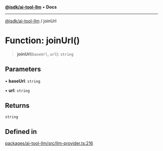 [**@isdk/ai-tool-llm**](../README.md) • **Docs**

***

[@isdk/ai-tool-llm](../globals.md) / joinUrl

# Function: joinUrl()

> **joinUrl**(`baseUrl`, `url`): `string`

## Parameters

• **baseUrl**: `string`

• **url**: `string`

## Returns

`string`

## Defined in

[packages/ai-tool-llm/src/llm-provider.ts:216](https://github.com/isdk/ai-tool-llm.js/blob/315c5c48f20c16c3cb62039cc17ee2a5600b85aa/src/llm-provider.ts#L216)

